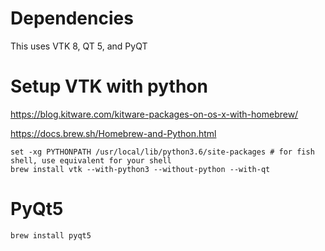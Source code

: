 # Dependencies

This uses VTK 8, QT 5, and PyQT

# Setup VTK with python

https://blog.kitware.com/kitware-packages-on-os-x-with-homebrew/

https://docs.brew.sh/Homebrew-and-Python.html

```shell
set -xg PYTHONPATH /usr/local/lib/python3.6/site-packages # for fish shell, use equivalent for your shell
brew install vtk --with-python3 --without-python --with-qt
```

# PyQt5

```shell
brew install pyqt5
```